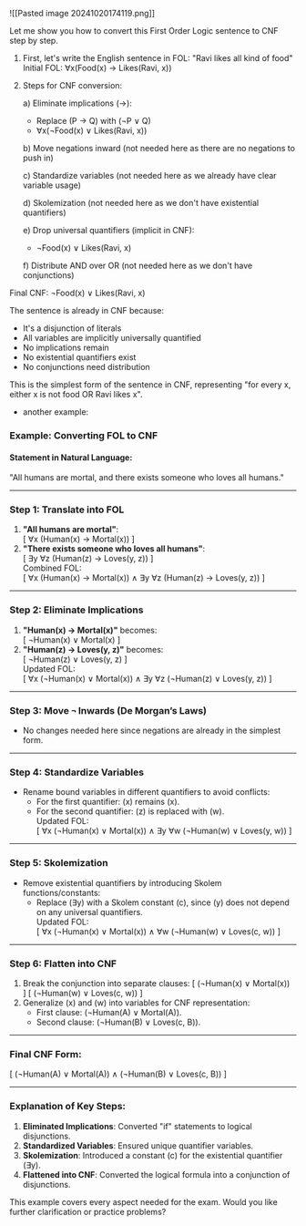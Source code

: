 ![[Pasted image 20241020174119.png]]

Let me show you how to convert this First Order Logic sentence to CNF step by step.

1) First, let's write the English sentence in FOL:
   "Ravi likes all kind of food"
   Initial FOL: ∀x(Food(x) → Likes(Ravi, x))

2) Steps for CNF conversion:

   a) Eliminate implications (→):
   - Replace (P → Q) with (¬P ∨ Q)
   - ∀x(¬Food(x) ∨ Likes(Ravi, x))

   b) Move negations inward (not needed here as there are no negations to push in)

   c) Standardize variables (not needed here as we already have clear variable usage)

   d) Skolemization (not needed here as we don't have existential quantifiers)

   e) Drop universal quantifiers (implicit in CNF):
   - ¬Food(x) ∨ Likes(Ravi, x)

   f) Distribute AND over OR (not needed here as we don't have conjunctions)

Final CNF: ¬Food(x) ∨ Likes(Ravi, x)

The sentence is already in CNF because:
- It's a disjunction of literals
- All variables are implicitly universally quantified
- No implications remain
- No existential quantifiers exist
- No conjunctions need distribution

This is the simplest form of the sentence in CNF, representing "for every x, either x is not food OR Ravi likes x".


- another example:
### Example: Converting FOL to CNF

#### **Statement in Natural Language**:
"All humans are mortal, and there exists someone who loves all humans."

---

### **Step 1: Translate into FOL**
1. **"All humans are mortal"**:  
   \[
   ∀x (Human(x) → Mortal(x))
   \]  
2. **"There exists someone who loves all humans"**:  
   \[
   ∃y ∀z (Human(z) → Loves(y, z))
   \]  
   Combined FOL:  
   \[
   ∀x (Human(x) → Mortal(x)) ∧ ∃y ∀z (Human(z) → Loves(y, z))
   \]

---

### **Step 2: Eliminate Implications**
1. **"Human(x) → Mortal(x)"** becomes:  
   \[
   ¬Human(x) ∨ Mortal(x)
   \]  
2. **"Human(z) → Loves(y, z)"** becomes:  
   \[
   ¬Human(z) ∨ Loves(y, z)
   \]  
   Updated FOL:  
   \[
   ∀x (¬Human(x) ∨ Mortal(x)) ∧ ∃y ∀z (¬Human(z) ∨ Loves(y, z))
   \]

---

### **Step 3: Move `¬` Inwards (De Morgan’s Laws)**
- No changes needed here since negations are already in the simplest form.

---

### **Step 4: Standardize Variables**
- Rename bound variables in different quantifiers to avoid conflicts:
   - For the first quantifier: \(x\) remains \(x\).  
   - For the second quantifier: \(z\) is replaced with \(w\).  
   Updated FOL:  
   \[
   ∀x (¬Human(x) ∨ Mortal(x)) ∧ ∃y ∀w (¬Human(w) ∨ Loves(y, w))
   \]

---

### **Step 5: Skolemization**
- Remove existential quantifiers by introducing Skolem functions/constants:
  - Replace \(∃y\) with a Skolem constant \(c\), since \(y\) does not depend on any universal quantifiers.  
  Updated FOL:  
  \[
  ∀x (¬Human(x) ∨ Mortal(x)) ∧ ∀w (¬Human(w) ∨ Loves(c, w))
  \]

---

### **Step 6: Flatten into CNF**
1. Break the conjunction into separate clauses:
   \[
   (¬Human(x) ∨ Mortal(x))  
   \]
   \[
   (¬Human(w) ∨ Loves(c, w))
   \]
2. Generalize \(x\) and \(w\) into variables for CNF representation:
   - First clause: \(¬Human(A) ∨ Mortal(A)\).  
   - Second clause: \(¬Human(B) ∨ Loves(c, B)\).

---

### **Final CNF Form**:
\[
(¬Human(A) ∨ Mortal(A)) ∧ (¬Human(B) ∨ Loves(c, B))
\]

---

### Explanation of Key Steps:
1. **Eliminated Implications**: Converted "if" statements to logical disjunctions.  
2. **Standardized Variables**: Ensured unique quantifier variables.  
3. **Skolemization**: Introduced a constant \(c\) for the existential quantifier \(∃y\).  
4. **Flattened into CNF**: Converted the logical formula into a conjunction of disjunctions.

This example covers every aspect needed for the exam. Would you like further clarification or practice problems?